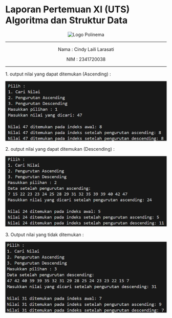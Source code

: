# Laporan Pertemuan XI (UTS) Algoritma dan Struktur Data
<p align="center">
   <img src="https://static.wikia.nocookie.net/logopedia/images/8/8a/Politeknik_Negeri_Malang.png/revision/latest?cb=20190922202558 " alt="Logo Polinema" width="30%"> 
</p>
<hr>
<p align="center">Nama : Cindy Laili Larasati</p>
<p align="center">NIM : 2341720038</p>
<hr>
<p>1. output nilai yang dapat ditemukan (Ascending) :</p>
<p align="center">
    <img src="Gambar/No 1.png">
</p>
<p>2. output nilai yang dapat ditemukan (Descending) :</p>
<p align="center">
    <img src="Gambar/No 2.png">
</p>
<p>3. Output nilai yang tidak ditemukan :</p>
<p align="center">
    <img src="Gambar/No 3.png">
</p>